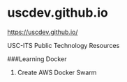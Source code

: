 # uscdev.github.io

https://uscdev.github.io/

USC-ITS Public Technology Resources

###Learning Docker

1. Create AWS Docker Swarm
